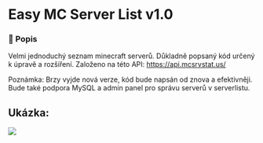 # Easy MC Server List v1.0

### 📄 Popis

Velmi jednoduchý seznam minecraft serverů. Důkladně popsaný kód určený k úpravě a rozšíření. 
Založeno na této API: https://api.mcsrvstat.us/

Poznámka: Brzy vyjde nová verze, kód bude napsán od znova a efektivněji. Bude také podpora MySQL a admin panel pro správu serverů v serverlistu.

  ## Ukázka:
![](https://media.discordapp.net/attachments/865982224607871006/891046140865286174/serverlist.png)
